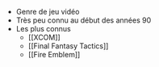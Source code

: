 - Genre de jeu vidéo
- Très peu connu au début des années 90
- Les plus connus
	- [[XCOM]]
	- [[Final Fantasy Tactics]]
	- [[Fire Emblem]]

